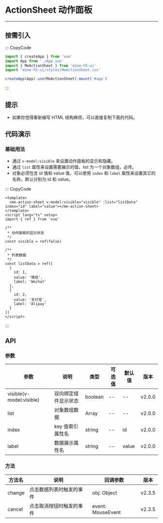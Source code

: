 # ActionSheet 动作面板

---

## 按需引入

::: CopyCode

```ts
import { createApp } from 'vue'
import App from './App.vue'
import { MeActionSheet } from 'mine-h5-ui'
import 'mine-h5-ui/styles/MeActionSheet.css'

createApp(App).use(MeActionSheet).mount('#app')
```

:::

## 提示

- 如果你觉得重新编写 HTML 结构麻烦，可以直接复制下面的代码。

## 代码演示

### 基础用法

- 通过 `v-model:visible` 来设置动作面板的显示和隐藏。
- 通过 `list` 属性来设置需要展示的值，list 为一个对象数组，必传。
- 对象必须包含 id 值和 value 值，可以使用 `index` 和 `label` 属性来设置其它的名称，默认分别为 id 和 value。

::: CopyCode

```vue
<template>
  <me-action-sheet v-model:visible="visible" :list="listData" index="id" label="value"></me-action-sheet>
</template>
<script lang="ts" setup>
import { ref } from 'vue'

/**
 * 动作面板的显示状态
 */
const visible = ref(false)

/**
 * 列表数据
 */
const listData = ref([
  {
    id: 1,
    value: '微信',
    label: 'Wechat'
  },
  {
    id: 2,
    value: '支付宝',
    label: 'Alipay'
  }
])
</script>
```

:::

## API

### 参数

| 参数                     | 说明                 | 类型    | 可选值 | 默认值 | 版本   |
| ------------------------ | -------------------- | ------- | ------ | ------ | ------ |
| visible(v-model:visible) | 双向绑定组件显示状态 | boolean | --     | --     | v2.0.0 |
| list                     | 对象数组数据         | Array   | --     | --     | v2.0.0 |
| index                    | key 值索引属性名     | string  | --     | id     | v2.0.0 |
| label                    | 数据展示属性名       | string  | --     | value  | v2.0.0 |

### 方法

| 方法名 | 说明                     | 回调参数          | 版本   |
| ------ | ------------------------ | ----------------- | ------ |
| change | 点击数据列表时触发的事件 | obj: Object       | v2.3.5 |
| cancel | 点击取消按钮时触发的事件 | event: MouseEvent | v2.3.5 |
